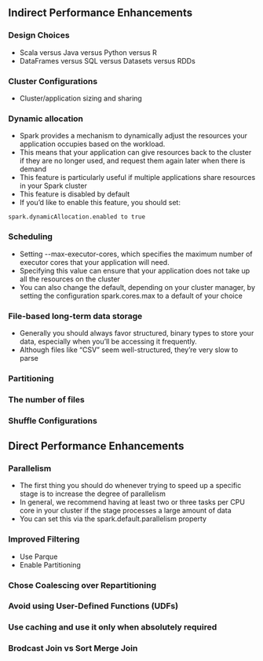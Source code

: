 ## Indirect Performance Enhancements
### Design Choices
- Scala versus Java versus Python versus R
- DataFrames versus SQL versus Datasets versus RDDs

### Cluster Configurations
- Cluster/application sizing and sharing

### Dynamic allocation
- Spark provides a mechanism to dynamically adjust the resources your application occupies based on the workload. 
- This means that your application can give resources back to the cluster if they are no longer used, and request them again later when there is demand
- This feature is particularly useful if multiple applications share resources in your Spark cluster
- This feature is disabled by default
- If you’d like to enable this feature, you should set:
```
spark.dynamicAllocation.enabled to true
```

### Scheduling
- Setting --max-executor-cores, which specifies the maximum number of executor cores that your application will need.
- Specifying this value can ensure that your application does not take up all the resources on the cluster
- You can also change the default, depending on your cluster manager, by setting the configuration spark.cores.max to a default of your choice

### File-based long-term data storage
- Generally you should always favor structured, binary types to store your data, especially when you’ll be accessing it frequently.
- Although files like “CSV” seem well-structured, they’re very slow to parse

### Partitioning

### The number of files

### Shuffle Configurations

## Direct Performance Enhancements
### Parallelism
- The first thing you should do whenever trying to speed up a specific stage is to increase the degree of parallelism
- In general, we recommend having at least two or three tasks per CPU core in your cluster if the stage processes a large amount of data
- You can set this via the spark.default.parallelism property

### Improved Filtering
- Use Parque
- Enable Partitioning

### Chose Coalescing over Repartitioning

### Avoid using User-Defined Functions (UDFs)

### Use caching and use it only when absolutely required

### Brodcast Join vs Sort Merge Join
